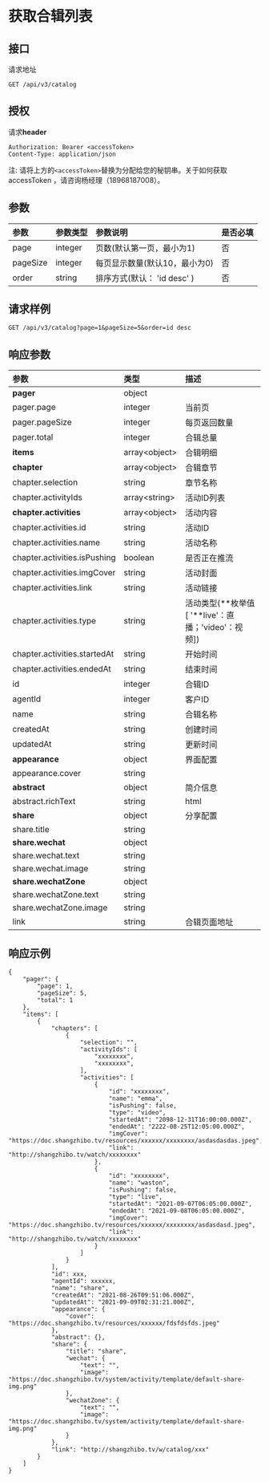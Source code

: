 # 获取合辑列表

## 接口

请求地址

```text
GET /api/v3/catalog
```

## 授权

请求**header**

```text
Authorization: Bearer <accessToken>
Content-Type: application/json
```

注: 请将上方的`<accessToken>`替换为分配给您的秘钥串。关于如何获取 accessToken ，请咨询杨经理（18968187008）。

## 参数

| 参数 | 参数类型 | 参数说明 | 是否必填 |
| :--- | :--- | :--- | :--- |
| page | integer | 页数\(默认第一页，最小为1\) | 否 |
| pageSize | integer | 每页显示数量\(默认10，最小为0\) | 否 |
| order | string | 排序方式\(默认： 'id desc' \) | 否 |

## 请求样例

```text
GET /api/v3/catalog?page=1&pageSize=5&order=id desc
```

## 响应参数

| 参数 | 类型 | 描述 |
| :--- | :--- | :--- |
| **pager** | object |  |
| pager.page | integer | 当前页 |
| pager.pageSize | integer | 每页返回数量 |
| pager.total | integer | 合辑总量 |
| **items** | array&lt;object&gt; | 合辑明细 |
| **chapter** | array&lt;object&gt; | 合辑章节 |
| chapter.selection | string | 章节名称 |
| chapter.activityIds | array&lt;string&gt; | 活动ID列表 |
| **chapter.activities** | array&lt;object&gt; | 活动内容 |
| chapter.activities.id | string | 活动ID |
| chapter.activities.name | string | 活动名称 |
| chapter.activities.isPushing | boolean | 是否正在推流 |
| chapter.activities.imgCover | string | 活动封面 |
| chapter.activities.link | string | 活动链接 |
| chapter.activities.type | string | 活动类型\(**枚举值\[ '**live'：直播；'video'：视频\]\) |
| chapter.activities.startedAt | string | 开始时间 |
| chapter.activities.endedAt | string | 结束时间 |
| id | integer | 合辑ID |
| agentId | integer | 客户ID |
| name | string | 合辑名称 |
| createdAt | string | 创建时间 |
| updatedAt | string | 更新时间 |
| **appearance** | object | 界面配置 |
| appearance.cover | string |  |
| **abstract** | object | 简介信息 |
| abstract.richText | string | html |
| **share** | object | 分享配置 |
| share.title | string |  |
| **share.wechat** | object |  |
| share.wechat.text | string |  |
| share.wechat.image | string |  |
| **share.wechatZone** | object |  |
| share.wechatZone.text | string |  |
| share.wechatZone.image | string |  |
| link | string | 合辑页面地址 |

## 响应示例

```text
{
    "pager": {
        "page": 1,
        "pageSize": 5,
        "total": 1
    },
    "items": [
        {
            "chapters": [
                {
                    "selection": "",
                    "activityIds": [
                        "xxxxxxxx",
                        "xxxxxxxx",
                    ],
                    "activities": [
                        {
                            "id": "xxxxxxxx",
                            "name": "emma",
                            "isPushing": false,
                            "type": "video",
                            "startedAt": "2098-12-31T16:00:00.000Z",
                            "endedAt": "2222-08-25T12:05:00.000Z",
                            "imgCover": "https://doc.shangzhibo.tv/resources/xxxxxx/xxxxxxxx/asdasdasdas.jpeg",
                            "link": "http://shangzhibo.tv/watch/xxxxxxxx"
                        },
                        {
                            "id": "xxxxxxxx",
                            "name": "waston",
                            "isPushing": false,
                            "type": "live",
                            "startedAt": "2021-09-07T06:05:00.000Z",
                            "endedAt": "2021-09-08T06:05:00.000Z",
                            "imgCover": "https://doc.shangzhibo.tv/resources/xxxxxx/xxxxxxxx/asdasdasd.jpeg",
                            "link": "http://shangzhibo.tv/watch/xxxxxxxx"
                        }
                    ]
                }
            ],
            "id": xxx,
            "agentId": xxxxxx,
            "name": "share",
            "createdAt": "2021-08-26T09:51:06.000Z",
            "updatedAt": "2021-09-09T02:31:21.000Z",
            "appearance": {
                "cover": "https://doc.shangzhibo.tv/resources/xxxxxx/fdsfdsfds.jpeg"
            },
            "abstract": {},
            "share": {
                "title": "share",
                "wechat": {
                    "text": "",
                    "image": "https://doc.shangzhibo.tv/system/activity/template/default-share-img.png"
                },
                "wechatZone": {
                    "text": "",
                    "image": "https://doc.shangzhibo.tv/system/activity/template/default-share-img.png"
                }
            },
            "link": "http://shangzhibo.tv/w/catalog/xxx"
        }
    ]
}
```

